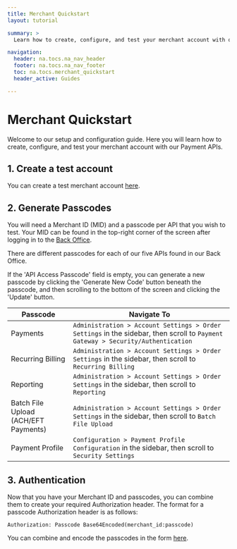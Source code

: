 ```yaml
---
title: Merchant Quickstart
layout: tutorial

summary: >
  Learn how to create, configure, and test your merchant account with our Payment APIs. 

navigation:
  header: na.tocs.na_nav_header
  footer: na.tocs.na_nav_footer
  toc: na.tocs.merchant_quickstart
  header_active: Guides

---
```


# Merchant Quickstart

Welcome to our setup and configuration guide. Here you will learn how to  create, configure, and test your merchant account with our Payment APIs. 


## 1. Create a test account

You can create a test merchant account [here](/docs/forms/create_test_merchant_account).

## 2. Generate Passcodes

You will need a Merchant ID (MID) and a passcode per API that you wish to test. Your MID can be found in the top-right corner of the screen after logging in to the <a href="https://www.beanstream.com/admin/" target="_blank">Back Office</a>.

There are different passcodes for each of our five APIs found in our Back Office. 

If the 'API Access Passcode' field is empty, you can generate a new passcode by clicking the 'Generate New Code' button beneath the passcode, and then scrolling to the bottom of the screen and clicking the 'Update' button.

| Passcode                              | Navigate To |
| ------------------------------------- | ------------- |
| Payments                              | `Administration > Account Settings > Order Settings` in the sidebar, then scroll to `Payment Gateway > Security/Authentication` |
| Recurring Billing                     | `Administration > Account Settings > Order Settings` in the sidebar, then scroll to `Recurring Billing` |
| Reporting                             | `Administration > Account Settings > Order Settings` in the sidebar, then scroll to `Reporting` |
| Batch File Upload (ACH/EFT Payments)  | `Administration > Account Settings > Order Settings` in the sidebar, then scroll to `Batch File Upload` |
| Payment Profile                       | `Configuration > Payment Profile Configuration` in the sidebar, then scroll to `Security Settings` |

## 3. Authentication
Now that you have your Merchant ID and passcodes, you can combine them to create your required Authorization header. The format for a passcode Authorization header is as follows:

```
Authorization: Passcode Base64Encoded(merchant_id:passcode)
```

You can combine and encode the passcodes in the form [here](/docs/forms/encode_api_passcode).
